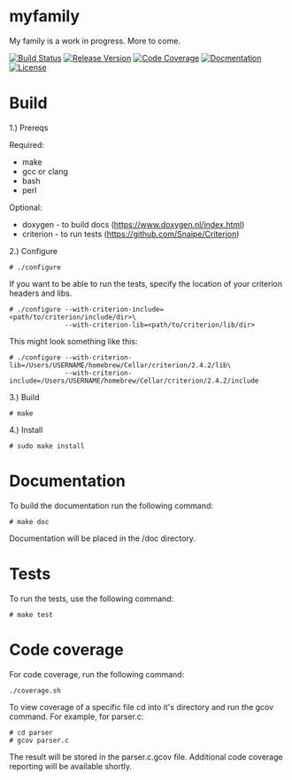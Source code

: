 # myfamily

My family is a work in progress. More to come.

[![Build Status](https://dev.azure.com/mwc-project/bitcoinmw/_apis/build/status/cgilliard.myfamily?branchName=main)](https://dev.azure.com/mwc-project/bitcoinmw/_build?definitionId=14)
[![Release Version](https://img.shields.io/github/v/release/cgilliard/myfamily.svg)](https://github.com/cgilliard/myfamily/releases)
[![Code Coverage](https://img.shields.io/static/v1?label=Code%20Coverage&message=Unknown&color=purple)](https://cgilliard.github.io/myfamily/code_coverage.html)
[![Docmentation](https://img.shields.io/static/v1?label=Documentation&message=Under%2bConstruction&color=red)](https://cgilliard.github.io/myfamily/doc/myfamily/index.html)
[![License](https://img.shields.io/github/license/cgilliard/bitcoinmw.svg)](https://github.com/cgilliard/bitcoinmw/blob/master/LICENSE)

# Build

1.) Prereqs

Required:

* make
* gcc or clang
* bash
* perl

Optional:

* doxygen - to build docs (https://www.doxygen.nl/index.html)
* criterion - to run tests (https://github.com/Snaipe/Criterion)



2.) Configure

```
# ./configure
```

If you want to be able to run the tests, specify the location of your criterion headers and libs.

```
# ./configure --with-criterion-include=<path/to/criterion/include/dir>\
              --with-criterion-lib=<path/to/criterion/lib/dir>
```

This might look something like this:
```
# ./configure --with-criterion-lib=/Users/USERNAME/homebrew/Cellar/criterion/2.4.2/lib\
              --with-criterion-include=/Users/USERNAME/homebrew/Cellar/criterion/2.4.2/include
```

3.) Build

```
# make
```

4.) Install
```
# sudo make install
```

# Documentation

To build the documentation run the following command:

```
# make doc
```

Documentation will be placed in the /doc directory.

# Tests

To run the tests, use the following command:

```
# make test
```

# Code coverage

For code coverage, run the following command:

```
./coverage.sh
```

To view coverage of a specific file cd into it's directory and run the gcov command. For example, for parser.c:

```
# cd parser
# gcov parser.c
```

The result will be stored in the parser.c.gcov file. Additional code coverage reporting will be available shortly.

